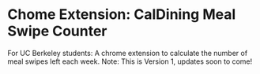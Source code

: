# Chome Extension: CalDining Meal Swipe Counter
For UC Berkeley students: A chrome extension to calculate the number of meal swipes left each week.
Note: This is Version 1, updates soon to come!
